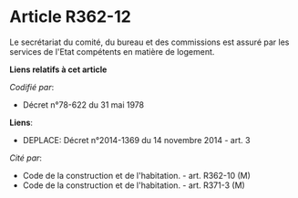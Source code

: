 # Article R362-12

Le secrétariat du comité, du bureau et des commissions est assuré par les services de l'Etat compétents en matière de
logement.

**Liens relatifs à cet article**

_Codifié par_:

  - Décret n°78-622 du 31 mai 1978

**Liens**:

  - DEPLACE: Décret n°2014-1369 du 14 novembre 2014 - art. 3

_Cité par_:

  - Code de la construction et de l'habitation. - art. R362-10 (M)
  - Code de la construction et de l'habitation. - art. R371-3 (M)
